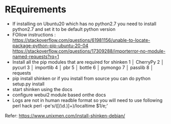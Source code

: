 # REquirements
- If installing on Ubuntu20 which has no python2.7 you need to install python2.7 and set it to be default python version
- FOllow instructions :
  https://stackoverflow.com/questions/61981156/unable-to-locate-package-python-pip-ubuntu-20-04
  https://stackoverflow.com/questions/17309288/importerror-no-module-named-requests?rq=1
- Install all the pip modules that are required for shinken
   1   │ CherryPy
   2   │ pycurl
   3   │ importlib
   4   │ pbr
   5   │ bottle
   6   │ pymongo
   7   │ passlib
   8   │ requests
- pip install shinken or if you install from source you can do  python setup.py install
- start shinken using the docs
- configure webui2 module based onthe docs
- Logs are not in human readble format so you will need to use following perl hack
perl -pe's/([(\d.)]+)/localtime $1/e;'


Refer:
https://www.unixmen.com/install-shinken-debian/
